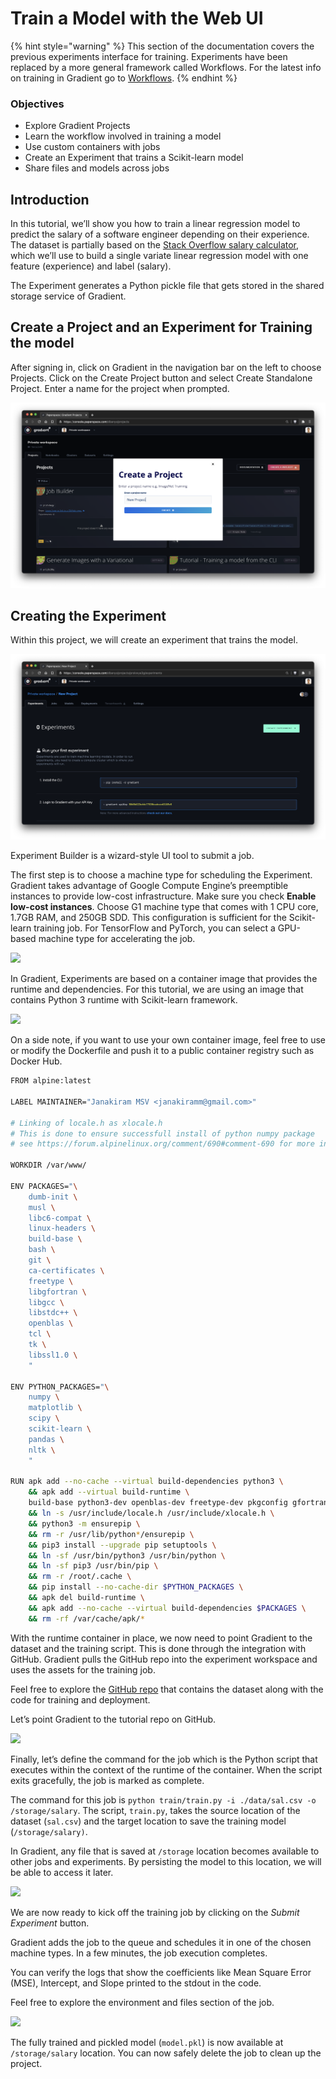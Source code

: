 # Train a Model with the Web UI

{% hint style="warning" %}
This section of the documentation covers the previous experiments interface for training. Experiments have been replaced by a more general framework called Workflows. For the latest info on training in Gradient go to [Workflows](https://docs.paperspace.com/gradient/explore-train-deploy/workflows).
{% endhint %}

### **Objectives**

* Explore Gradient Projects
* Learn the workflow involved in training a model
* Use custom containers with jobs
* Create an Experiment that trains a Scikit-learn model
* Share files and models across jobs

## **Introduction**

In this tutorial, we’ll show you how to train a linear regression model to predict the salary of a software engineer depending on their experience. The dataset is partially based on the [Stack Overflow salary calculator](https://stackoverflow.com/company/salary), which we’ll use to build a single variate linear regression model with one feature \(experience\) and label \(salary\).

The Experiment generates a Python pickle file that gets stored in the shared storage service of Gradient.

## **Create a Project and an Experiment for Training the model**

After signing in, click on Gradient in the navigation bar on the left to choose Projects. Click on the Create Project button and select Create Standalone Project. Enter a name for the project when prompted.

![Create a new project via Projects &amp;gt; Create a Project](../../.gitbook/assets/screen-shot-2021-01-18-at-8.47.38-pm%20%281%29%20%282%29.png)

## Creating the Experiment

Within this project, we will create an experiment that trains the model.

![Create an experiment from within the project itself. We can use the CLI or the experiment builder](../../.gitbook/assets/screen-shot-2021-01-18-at-9.18.37-pm.png)

Experiment Builder is a wizard-style UI tool to submit a job.

The first step is to choose a machine type for scheduling the Experiment. Gradient takes advantage of Google Compute Engine’s preemptible instances to provide low-cost infrastructure. Make sure you check **Enable low-cost instances**. Choose G1 machine type that comes with 1 CPU core, 1.7GB RAM, and 250GB SDD. This configuration is sufficient for the Scikit-learn training job. For TensorFlow and PyTorch, you can select a GPU-based machine type for accelerating the job.

![](https://camo.githubusercontent.com/743a7881fbf7e75aae721624c78f6be01de29bc5/68747470733a2f2f6c68352e676f6f676c6575736572636f6e74656e742e636f6d2f666641796a413950534e337a2d533779654435637369683446426851414958437a626b6c6571656549527958474b73544d7a6f326133543933485559703859464e31586169574b36707543634b4a454d64696f69447662622d75695931367a63666679685635774e4b4678467337574253513469334959586256776476516b577443396a49354e69)

In Gradient, Experiments are based on a container image that provides the runtime and dependencies. For this tutorial, we are using an image that contains Python 3 runtime with Scikit-learn framework.

![](https://camo.githubusercontent.com/6275444f75eb05108d20e2b3b8cc218709384ab4/68747470733a2f2f6c68352e676f6f676c6575736572636f6e74656e742e636f6d2f366e30456638425942737457574b7070697452416d4b776d695a78493137494b7863526562756e6d757a5578476c394f5141474a4e4e746853586f4a6876487957694a6f6554767a4b5f74786b5f74596f314d6a3358525f764c326864384147427558325a4f5f2d633455565851364a5074596a5844514b6331626b474b635f6a7a794d77644444)

On a side note, if you want to use your own container image, feel free to use or modify the Dockerfile and push it to a public container registry such as Docker Hub.

```bash
FROM alpine:latest

LABEL MAINTAINER="Janakiram MSV <janakiramm@gmail.com>"

# Linking of locale.h as xlocale.h
# This is done to ensure successfull install of python numpy package
# see https://forum.alpinelinux.org/comment/690#comment-690 for more information.

WORKDIR /var/www/

ENV PACKAGES="\
    dumb-init \
    musl \
    libc6-compat \
    linux-headers \
    build-base \
    bash \
    git \
    ca-certificates \
    freetype \
    libgfortran \
    libgcc \
    libstdc++ \
    openblas \
    tcl \
    tk \
    libssl1.0 \
    "

ENV PYTHON_PACKAGES="\
    numpy \
    matplotlib \
    scipy \
    scikit-learn \
    pandas \
    nltk \
    "

RUN apk add --no-cache --virtual build-dependencies python3 \
    && apk add --virtual build-runtime \
    build-base python3-dev openblas-dev freetype-dev pkgconfig gfortran \
    && ln -s /usr/include/locale.h /usr/include/xlocale.h \
    && python3 -m ensurepip \
    && rm -r /usr/lib/python*/ensurepip \
    && pip3 install --upgrade pip setuptools \
    && ln -sf /usr/bin/python3 /usr/bin/python \
    && ln -sf pip3 /usr/bin/pip \
    && rm -r /root/.cache \
    && pip install --no-cache-dir $PYTHON_PACKAGES \
    && apk del build-runtime \
    && apk add --no-cache --virtual build-dependencies $PACKAGES \
    && rm -rf /var/cache/apk/*
```

With the runtime container in place, we now need to point Gradient to the dataset and the training script. This is done through the integration with GitHub. Gradient pulls the GitHub repo into the experiment workspace and uses the assets for the training job.

Feel free to explore the [GitHub repo](https://github.com/janakiramm/Salary.git) that contains the dataset along with the code for training and deployment.

Let’s point Gradient to the tutorial repo on GitHub.

![](https://camo.githubusercontent.com/beb439ed3f8d715a2c2476754cc1d0a68aee1d40/68747470733a2f2f6c68362e676f6f676c6575736572636f6e74656e742e636f6d2f4879684a312d31703030504f424b74734734626c3161784b6359514f437a38383043525672644453396738327162392d70745379445969747461584f48737478726169575a643359634e6c717755556779414f75663361544a5933626972584a4d6a58594b75736d654d496651584941766c323948586a7552484156706d376f6d54723659383278)

Finally, let’s define the command for the job which is the Python script that executes within the context of the runtime of the container. When the script exits gracefully, the job is marked as complete.

The command for this job is `python train/train.py -i ./data/sal.csv -o /storage/salary`. The script, `train.py`, takes the source location of the dataset \(`sal.csv`\) and the target location to save the training model \(`/storage/salary)`.

In Gradient, any file that is saved at `/storage` location becomes available to other jobs and experiments. By persisting the model to this location, we will be able to access it later.

![](https://camo.githubusercontent.com/4d706f3814c25137ff06a776bbc3aa8a6043cde5/68747470733a2f2f6c68342e676f6f676c6575736572636f6e74656e742e636f6d2f754d6935564348524d2d624970764d724d306c70466356536277544934713379314a64496b35775f6c3038686730654b794863614f76556c6143744967396f54616d494567583771334a5735647233466552365957353447645f4a4c4d5f304e4470484c56555f72377742662d3350327861735a364d54497541396b41696334687356626775454f)

We are now ready to kick off the training job by clicking on the _Submit Experiment_ button.

Gradient adds the job to the queue and schedules it in one of the chosen machine types. In a few minutes, the job execution completes.

You can verify the logs that show the coefficients like Mean Square Error \(MSE\), Intercept, and Slope printed to the stdout in the code.

Feel free to explore the environment and files section of the job.

![](https://camo.githubusercontent.com/f53f213a488d07b9f8f5b80263ee339bac4937a5/68747470733a2f2f6c68332e676f6f676c6575736572636f6e74656e742e636f6d2f587473744f544e3148447054712d454f4463443467396953797054373056755f79684354594149646561306334694b4730715a6e435f586b6a58315941455063483858686d4b62527279474d4e4967686e326d355656335666385a3266327342596f744c326a3853446f73725a78694552635a47595f57796c444a4a556c525f5f47503133774c51)

The fully trained and pickled model \(`model.pkl`\) is now available at `/storage/salary` location. You can now safely delete the job to clean up the project.

